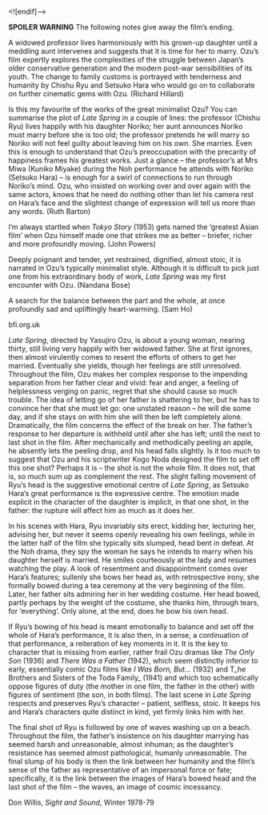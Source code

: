 
<![endif]-->

**SPOILER WARNING** The following notes give away the film’s ending.

A widowed professor lives harmoniously with his grown-up daughter until a meddling aunt intervenes and suggests that it is time for her to marry. Ozu’s film expertly explores the complexities of the struggle between Japan’s older conservative generation and the modern post-war sensibilities of its youth. The change to family customs is portrayed with tenderness and humanity by Chishu Ryu and Setsuko Hara who would go on to collaborate on further cinematic gems with Ozu. (Richard Hillard)

Is this my favourite of the works of the great minimalist Ozu? You can summarise the plot of _Late Spring_ in a couple of lines: the professor (Chishu Ryu) lives happily with his daughter Noriko; her aunt announces Noriko must marry before she is too old; the professor pretends he will marry so Noriko will not feel guilty about leaving him on his own. She marries. Even this is enough to understand that Ozu’s preoccupation with the precarity of happiness frames his greatest works. Just a glance – the professor’s at Mrs Miwa (Kuniko Miyake) during the Noh performance he attends with Noriko (Setsuko Hara) – is enough for a swirl of connections to run through Noriko’s mind. Ozu, who insisted on working over and over again with the same actors, knows that he need do nothing other than let his camera rest on Hara’s face and the slightest change of expression will tell us more than any words. (Ruth Barton)

I’m always startled when _Tokyo Story_ (1953) gets named the ‘greatest Asian film’ when Ozu himself made one that strikes me as better – briefer, richer and more profoundly moving. (John Powers)

Deeply poignant and tender, yet restrained, dignified, almost stoic, it is narrated in Ozu’s typically minimalist style. Although it is difficult to pick just one from his extraordinary body of work, _Late Spring_ was my first encounter with Ozu. (Nandana Bose)

A search for the balance between the part and the whole, at once profoundly sad and upliftingly heart-warming. (Sam Ho)

bfi.org.uk

_Late Spring_, directed by Yasujiro Ozu, is about a young woman, nearing thirty, still living very happily with her widowed father. She at first ignores, then almost virulently comes to resent the efforts of others to get her married. Eventually she yields, though her feelings are still unresolved. Throughout the film, Ozu makes her complex response to the impending separation from her father clear and vivid: fear and anger, a feeling of helplessness verging on panic, regret that she should cause so much trouble. The idea of letting go of her father is shattering to her, but he has to convince her that she must let go: one unstated reason – he will die some day, and if she stays on with him she will then be left completely alone. Dramatically, the film concerns the effect of the break on her. The father’s response to her departure is withheld until after she has left; until the next to last shot in the film. After mechanically and methodically peeling an apple, he absently lets the peeling drop, and his head falls slightly. Is it too much to suggest that Ozu and his scriptwriter Kogo Noda designed the film to set off this one shot? Perhaps it is – the shot is not the whole film. It does not, that is, so much sum up as complement the rest. The slight falling movement of Ryu’s head is the suggestive emotional centre of _Late Spring_, as Setsuko Hara’s great performance is the expressive centre. The emotion made explicit in the character of the daughter is implicit, in that one shot, in the father: the rupture will affect him as much as it does her.

In his scenes with Hara, Ryu invariably sits erect, kidding her, lecturing her, advising her, but never it seems openly revealing his own feelings, while in the latter half of the film she typically sits slumped, head bent in defeat. At the Noh drama, they spy the woman he says he intends to marry when his daughter herself is married. He smiles courteously at the lady and resumes watching the play. A look of resentment and disappointment comes over Hara’s features; sullenly she bows her head as, with retrospective irony, she formally bowed during a tea ceremony at the very beginning of the film. Later, her father sits admiring her in her wedding costume. Her head bowed, partly perhaps by the weight of the costume, she thanks him, through tears, for ‘everything’. Only alone, at the end, does he bow his own head.

If Ryu’s bowing of his head is meant emotionally to balance and set off the whole of Hara’s performance, it is also then, in a sense, a continuation of that performance, a reiteration of key moments in it. It is the key to character that is missing from earlier, rather frail Ozu dramas like _The Only Son_ (1936) and _There Was a Father_ (1942), which seem distinctly inferior to early, essentially comic Ozu films like _I Was Born, But..._ (1932) and T_he Brothers and Sisters of the Toda Family_ (1941) and which too schematically oppose figures of duty (the mother in one film, the father in the other) with figures of sentiment (the son, in both films). The last scene in _Late Spring_ respects and preserves Ryu’s character – patient, selfless, stoic. It keeps his and Hara’s characters quite distinct in kind, yet firmly links him with her.

The final shot of Ryu is followed by one of waves washing up on a beach. Throughout the film, the father’s insistence on his daughter marrying has seemed harsh and unreasonable, almost inhuman; as the daughter’s resistance has seemed almost pathological, humanly unreasonable. The final slump of his body is then the link between her humanity and the film’s sense of the father as representative of an impersonal force or fate; specifically, it is the link between the images of Hara’s bowed head and the last shot of the film – the waves, an image of cosmic incessancy.

Don Willis, _Sight and Sound_, Winter 1978-79
<!--stackedit_data:
eyJoaXN0b3J5IjpbMTE5NTA0NTA5Nl19
-->